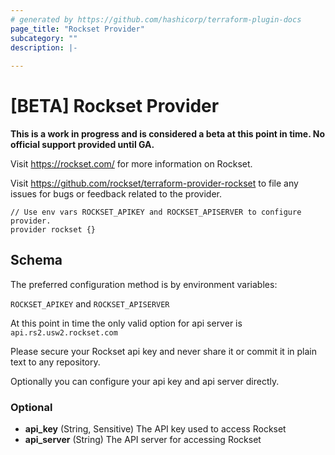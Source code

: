 ```yaml
---
# generated by https://github.com/hashicorp/terraform-plugin-docs
page_title: "Rockset Provider"
subcategory: ""
description: |-
  
---
```


# [BETA] Rockset Provider

**This is a work in progress and is considered a beta at this point in time. No official support provided until GA.**

Visit https://rockset.com/ for more information on Rockset.

Visit https://github.com/rockset/terraform-provider-rockset to file any issues for bugs or feedback related to the provider.

```
// Use env vars ROCKSET_APIKEY and ROCKSET_APISERVER to configure provider.
provider rockset {}
```

## Schema

The preferred configuration method is by environment variables:

`ROCKSET_APIKEY` and `ROCKSET_APISERVER`

At this point in time the only valid option for api server is `api.rs2.usw2.rockset.com`

Please secure your Rockset api key and never share it or commit it in plain text to any repository.

Optionally you can configure your api key and api server directly.

### Optional

- **api_key** (String, Sensitive) The API key used to access Rockset
- **api_server** (String) The API server for accessing Rockset
